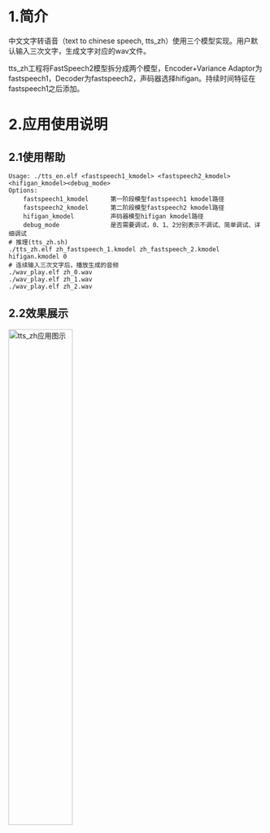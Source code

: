 # 1.简介

中文文字转语音（text to chinese speech, tts_zh）使用三个模型实现。用户默认输入三次文字，生成文字对应的wav文件。

tts_zh工程将FastSpeech2模型拆分成两个模型，Encoder+Variance Adaptor为fastspeech1，Decoder为fastspeech2，声码器选择hifigan。持续时间特征在fastspeech1之后添加。

# 2.应用使用说明

## 2.1使用帮助

```shell
Usage: ./tts_en.elf <fastspeech1_kmodel> <fastspeech2_kmodel> <hifigan_kmodel><debug_mode>
Options:
	fastspeech1_kmodel      第一阶段模型fastspeech1 kmodel路径
	fastspeech2_kmodel      第二阶段模型fastspeech2 kmodel路径			
	hifigan_kmodel          声码器模型hifigan kmodel路径
	debug_mode              是否需要调试，0、1、2分别表示不调试、简单调试、详细调试
# 推理(tts_zh.sh)
./tts_zh.elf zh_fastspeech_1.kmodel zh_fastspeech_2.kmodel hifigan.kmodel 0
# 连续输入三次文字后，播放生成的音频
./wav_play.elf zh_0.wav
./wav_play.elf zh_1.wav
./wav_play.elf zh_2.wav
```

## 2.2效果展示

<img src="https://kendryte-download.canaan-creative.com/k230/downloads/doc_images/ai_demo/tts_zh/tts_zh.png" alt="tts_zh应用图示" width="50%" height="50%"/>
